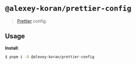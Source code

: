 # `@alexey-koran/prettier-config`

> [Prettier](https://prettier.io) config.

## Usage

**Install**:

```bash
$ pnpm i -D @alexey-koran/prettier-config
```
